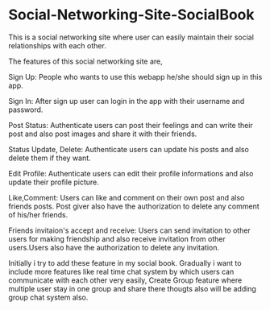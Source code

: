 # Social-Networking-Site-SocialBook
This is a social networking site where user can easily maintain their social relationships with each other.

The features of this social networking site are,

Sign Up: People who wants to use this webapp he/she should sign up in this app.

Sign In: After sign up user can login in the app with their username and password.

Post Status: Authenticate users can post their feelings and can write their post and also post images and share it with their friends.

Status Update, Delete: Authenticate users can update his posts and also delete them if they want.

Edit Profile: Authenticate users can edit their profile informations and also update their profile picture.

Like,Comment: Users can like and comment on their own post and also friends posts. Post giver also have the authorization to delete any comment of his/her friends.

Friends invitaion's accept and receive: Users can send invitation to other users for making friendship and also receive invitation from other users.Users also have
the authorization to delete any invitation.


Initially i try to add these feature in my social book. Gradually i want to include more features like real time chat system by which users can communicate with
each other very easily, Create Group feature where multiple user stay in one group and share there thougts also will be adding group chat system also.
